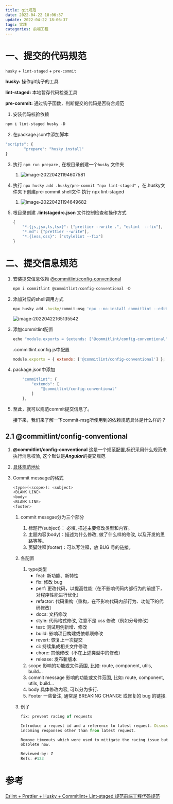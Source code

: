 ```yaml
---
title: git规范
date: 2022-04-22 18:06:37
update: 2022-04-22 18:06:37
tags: 实践
categories: 前端工程
---
```

# 一、提交的代码规范

`husky` + `lint-staged` + `pre-commit`

**husky:** 操作git钩子的工具

**lint-staged:** 本地暂存代码检查工具

**pre-commit:** 通过钩子函数，判断提交的代码是否符合规范



1. 安装代码校验依赖

```javascript
npm i lint-staged husky -D
```

2. 在package.json中添加脚本

```javascript
"scripts": {
		"prepare": "husky install"
}
```

3. 执行 `npm run prepare` , 在根目录创建一个`husky` 文件夹

   1. ![image-20220421194607581](image-20220421194607581.png)

4. 执行 `npx husky add .husky/pre-commit "npx lint-staged"` ，在.husky文件夹下创建pre-commit shell文件 执行 npx lint-staged

   1. ![image-20220421194649682](image-20220421194649682.png)

5. 根目录创建 **.lintstagedrc.json** 文件控制检查和操作方式

   ```javascript
   {
       "*.{js,jsx,ts,tsx}": ["prettier --write .", "eslint  --fix"],
       "*.md": ["prettier --write"],
       "*.{less,css}": ["stylelint --fix"]
   }
   
   ```

# 二、提交信息规范

1. 安装提交信息依赖 [@commitlint/config-conventional](https://www.npmjs.com/package/@commitlint/config-conventional)

   ```javascript
   npm i commitlint @commitlint/config-conventional -D
   ```

2. 添加对应的shell调用方式

   ```javascript
   npx husky add .husky/commit-msg 'npx --no-install commitlint --edit "$1"'
   ```

   ![image-20220422165135542](image-20220422165135542.png)

3. 添加commitlint配置

   ```javascript
   echo "module.exports = {extends: ['@commitlint/config-conventional']};" > commitlint.config.js
   ```

   .commitlint.config.js中配置

   ```javascript
   module.exports = { extends: ['@commitlint/config-conventional'] };
   ```

4. package.json中添加

   ```javascript
       "commitlint": {
           "extends": [
               "@commitlint/config-conventional"
           ]
       },
   ```

5. 至此，就可以规范commit提交信息了。

   

   接下来，我们来了解一下commit-msg所使用到的依赖规范具体是什么样的？



## 2.1 @commitlint/config-conventional

1. **@commitlint/config-conventional** 这是一个规范配置,标识采用什么规范来执行消息校验, 这个默认是***Angular***的提交规范

2. [具体规范地址](https://www.conventionalcommits.org/en/v1.0.0/)

3. Commit message的格式

   ```javascript
   <type>(<scope>): <subject>
   <BLANK LINE>
   <body>
   <BLANK LINE>
   <footer>
   ```

   1. commit messgae分为三个部分

      1. 标题行(subject)： 必填, 描述主要修改类型和内容。
      2. 主题内容(body)：描述为什么修改, 做了什么样的修改, 以及开发的思路等等。
      3. 页脚注释(footer)：可以写注释，放 BUG 号的链接。

   2. 各配置

      1. type类型
         - feat: 新功能、新特性
         - fix: 修改 bug
         - perf: 更改代码，以提高性能（在不影响代码内部行为的前提下，对程序性能进行优化）
         - refactor: 代码重构（重构，在不影响代码内部行为、功能下的代码修改）
         - docs: 文档修改
         - style: 代码格式修改, 注意不是 css 修改（例如分号修改）
         - test: 测试用例新增、修改
         - build: 影响项目构建或依赖项修改
         - revert: 恢复上一次提交
         - ci: 持续集成相关文件修改
         - chore: 其他修改（不在上述类型中的修改）
         - release: 发布新版本
      2. scope 影响的功能或文件范围, 比如: route, component, utils, build...
      3. commit message 影响的功能或文件范围, 比如: route, component, utils, build...
      4. body 具体修改内容, 可以分为多行.
      5. Footer 一些备注, 通常是 BREAKING CHANGE 或修复的 bug 的链接.

   3. 例子 

      ```javascript
      fix: prevent racing of requests
      
      Introduce a request id and a reference to latest request. Dismiss
      incoming responses other than from latest request.
      
      Remove timeouts which were used to mitigate the racing issue but are
      obsolete now.
      
      Reviewed-by: Z
      Refs: #123
      ```



# 参考

[Eslint + Prettier + Husky + Commitlint+ Lint-staged 规范前端工程代码规范](https://juejin.cn/post/7038143752036155428#heading-5)




